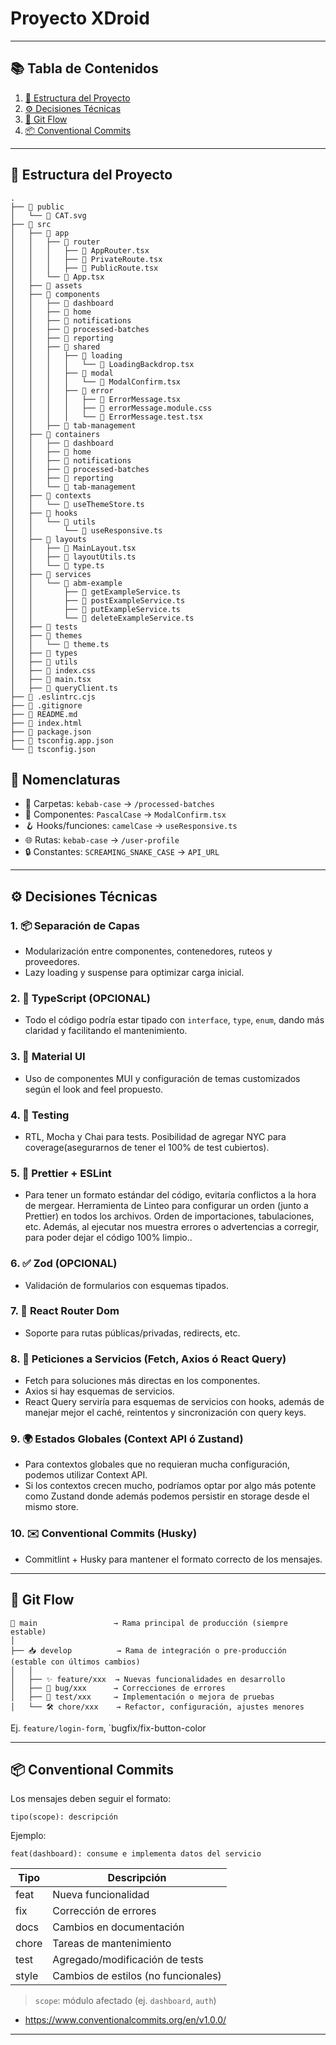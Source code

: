 # **Proyecto XDroid**

---

## 📚 **Tabla de Contenidos**

1. [📁 Estructura del Proyecto](#estructura-del-proyecto)
2. [⚙️ Decisiones Técnicas](#decisiones-técnicas)
3. [🌿 Git Flow](#git-flow)
4. [📦 Conventional Commits](#conventional-commits)

---

## 📁 Estructura del Proyecto

```
.
├── 📁 public
│   └── 📄 CAT.svg  
├── 📁 src  
│   ├── 📁 app
│   │   ├── 📁 router
│   │   │   ├── 📄 AppRouter.tsx
│   │   │   ├── 📄 PrivateRoute.tsx
│   │   │   ├── 📄 PublicRoute.tsx
│   │   └── 📄 App.tsx
│   ├── 📁 assets
│   ├── 📁 components 
│   │   ├── 📁 dashboard
│   │   ├── 📁 home
│   │   ├── 📁 notifications
│   │   ├── 📁 processed-batches
│   │   ├── 📁 reporting
│   │   ├── 📁 shared
│   │   │   ├── 📁 loading
│   │   │   │   └── 📄 LoadingBackdrop.tsx
│   │   │   ├── 📁 modal
│   │   │   │   └── 📄 ModalConfirm.tsx
│   │   │   ├── 📁 error
│   │   │   │   ├── 📄 ErrorMessage.tsx
│   │   │   │   ├── 📄 errorMessage.module.css
│   │   │   │   └── 📄 ErrorMessage.test.tsx
│   │   ├── 📁 tab-management
│   ├── 📁 containers 
│   │   ├── 📁 dashboard
│   │   ├── 📁 home
│   │   ├── 📁 notifications
│   │   ├── 📁 processed-batches
│   │   ├── 📁 reporting
│   │   └── 📁 tab-management
│   ├── 📁 contexts 
│   │   └── 📄 useThemeStore.ts
│   ├── 📁 hooks
│   │   └── 📁 utils
│   │       └── 📄 useResponsive.ts
│   ├── 📁 layouts
│   │   ├── 📄 MainLayout.tsx
│   │   ├── 📄 layoutUtils.ts
│   │   └── 📄 type.ts
│   ├── 📁 services 
│   │   └── 📁 abm-example
│   │       ├── 📄 getExampleService.ts
│   │       ├── 📄 postExampleService.ts
│   │       ├── 📄 putExampleService.ts
│   │       └── 📄 deleteExampleService.ts
│   ├── 📁 tests 
│   ├── 📁 themes 
│   │   └── 📄 theme.ts
│   ├── 📁 types 
│   ├── 📁 utils 
│   ├── 📄 index.css
│   ├── 📄 main.tsx
│   ├── 📄 queryClient.ts
├── 📄 .eslintrc.cjs
├── 📄 .gitignore
├── 📄 README.md
├── 📄 index.html
├── 📄 package.json
├── 📄 tsconfig.app.json
└── 📄 tsconfig.json
```

## 🧹 Nomenclaturas

- 📁 Carpetas: `kebab-case` → `/processed-batches`  
- 📄 Componentes: `PascalCase` → `ModalConfirm.tsx`  
- 🪝 Hooks/funciones: `camelCase` → `useResponsive.ts`  
- 🌐 Rutas: `kebab-case` → `/user-profile`  
- 🔒 Constantes: `SCREAMING_SNAKE_CASE` → `API_URL`

---

## ⚙️ Decisiones Técnicas

### 1. 📦 Separación de Capas

- Modularización entre componentes, contenedores, ruteos y proveedores.  
- Lazy loading y suspense para optimizar carga inicial.

### 2. 🧠 TypeScript (OPCIONAL)

- Todo el código podría estar tipado con `interface`, `type`, `enum`, dando más claridad y facilitando el mantenimiento.

### 3. 🎨 Material UI

- Uso de componentes MUI y configuración de temas customizados según el look and feel propuesto.

### 4. 🧪 Testing

- RTL, Mocha y Chai para tests. Posibilidad de agregar NYC para coverage(asegurarnos de tener el 100% de test cubiertos).

### 5. 🧼 Prettier + ESLint

- Para tener un formato estándar del código, evitaría conflictos a la hora de mergear. Herramienta de Linteo para configurar un orden (junto a Prettier) en todos los archivos. Orden de importaciones, tabulaciones, etc. Además, al ejecutar nos muestra errores o advertencias a corregir, para poder dejar el código 100% limpio..

### 6. ✅ Zod (OPCIONAL)

- Validación de formularios con esquemas tipados.

### 7. 🧭 React Router Dom

- Soporte para rutas públicas/privadas, redirects, etc.

### 8. 🔗 Peticiones a Servicios (Fetch, Axios ó React Query)

- Fetch para soluciones más directas en los componentes.
- Axios si hay esquemas de servicios.
- React Query serviría para esquemas de servicios con hooks, además de manejar mejor el caché, reintentos y sincronización con query keys.

### 9. 🌍 Estados Globales (Context API ó Zustand)

- Para contextos globales que no requieran mucha configuración, podemos utilizar Context API.
- Si los contextos crecen mucho, podríamos optar por algo más potente como Zustand donde además podemos persistir en storage desde el mismo store.

### 10. ✉️ Conventional Commits (Husky)

- Commitlint + Husky para mantener el formato correcto de los mensajes.

---

## 🌿 Git Flow

```
🌿 main                 → Rama principal de producción (siempre estable)
│
├── 📥 develop          → Rama de integración o pre-producción (estable con últimos cambios)
│   │
│   ├── ✨ feature/xxx  → Nuevas funcionalidades en desarrollo
│   ├── 🐛 bug/xxx      → Correcciones de errores
│   ├── 🧪 test/xxx     → Implementación o mejora de pruebas
│   └── 🛠️ chore/xxx    → Refactor, configuración, ajustes menores
```
Ej. `feature/login-form`, `bugfix/fix-button-color

---

## 📦 Conventional Commits

Los mensajes deben seguir el formato:

```
tipo(scope): descripción
```

Ejemplo:

```
feat(dashboard): consume e implementa datos del servicio
```

| Tipo    | Descripción              |
|---------|--------------------------|
| feat    | Nueva funcionalidad      |
| fix     | Corrección de errores    |
| docs    | Cambios en documentación |
| chore   | Tareas de mantenimiento  |
| test    | Agregado/modificación de tests |
| style   | Cambios de estilos (no funcionales) |

> `scope`: módulo afectado (ej. `dashboard`, `auth`)

- https://www.conventionalcommits.org/en/v1.0.0/

---
